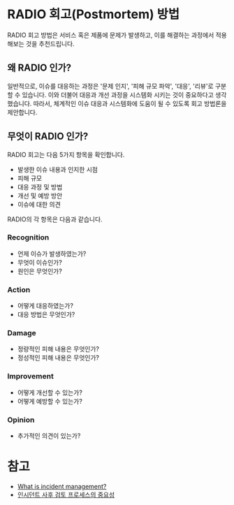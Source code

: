 # RADIO 회고(Postmortem) 방법

RADIO 회고 방법은 서비스 혹은 제품에 문제가 발생하고, 이를 해결하는 과정에서 적용해보는 것을 추천드립니다.

## 왜 RADIO 인가?
일반적으로, 이슈를 대응하는 과정은 '문제 인지', '피해 규모 파악', '대응', '리뷰'로 구분할 수 있습니다.
이와 더불어 대응과 개선 과정을 시스템화 시키는 것이 중요하다고 생각했습니다.
따라서, 체계적인 이슈 대응과 시스템화에 도움이 될 수 있도록 회고 방법론을 제안합니다.

## 무엇이 RADIO 인가?
RADIO 회고는 다음 5가지 항목을 확인합니다.

- 발생한 이슈 내용과 인지한 시점
- 피해 규모
- 대응 과정 및 방법
- 개선 및 예방 방안
- 이슈에 대한 의견

RADIO의 각 항목은 다음과 같습니다.

### Recognition
* 언제 이슈가 발생하였는가?
* 무엇이 이슈인가?
* 원인은 무엇인가?

### Action
* 어떻게 대응하였는가?
* 대응 방법은 무엇인가?

### Damage
* 정량적인 피해 내용은 무엇인가?
* 정성적인 피해 내용은 무엇인가?

### Improvement
* 어떻게 개선할 수 있는가?
* 어떻게 예방할 수 있는가?

### Opinion
* 추가적인 의견이 있는가?

# 참고
* [What is incident management?](https://www.ibm.com/topics/incident-management)
* [인시던트 사후 검토 프로세스의 중요성](https://www.atlassian.com/ko/incident-management/postmortem)
